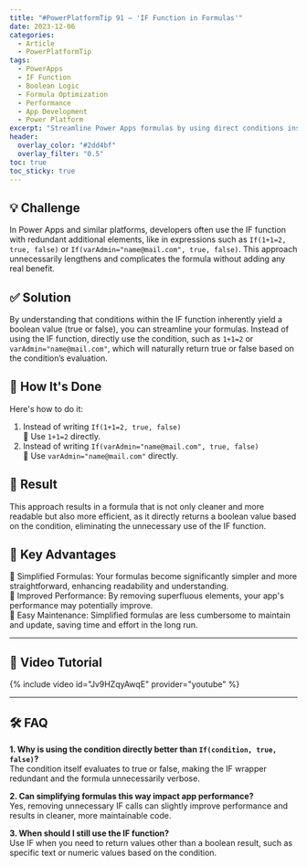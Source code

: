 ```yaml
---
title: "#PowerPlatformTip 91 – 'IF Function in Formulas'"
date: 2023-12-06
categories:
  - Article
  - PowerPlatformTip
tags:
  - PowerApps
  - IF Function
  - Boolean Logic
  - Formula Optimization
  - Performance
  - App Development
  - Power Platform
excerpt: "Streamline Power Apps formulas by using direct conditions instead of the IF function—write cleaner, more efficient code and boost app performance with best practices for boolean logic."
header:
  overlay_color: "#2dd4bf"
  overlay_filter: "0.5"
toc: true
toc_sticky: true
---
```


## 💡 Challenge
In Power Apps and similar platforms, developers often use the IF function with redundant additional elements, like in expressions such as `If(1+1=2, true, false)` or `If(varAdmin="name@mail.com", true, false)`. This approach unnecessarily lengthens and complicates the formula without adding any real benefit.

## ✅ Solution
By understanding that conditions within the IF function inherently yield a boolean value (true or false), you can streamline your formulas. Instead of using the IF function, directly use the condition, such as `1+1=2` or `varAdmin="name@mail.com"`, which will naturally return true or false based on the condition’s evaluation.

## 🔧 How It's Done
Here's how to do it:
1. Instead of writing `If(1+1=2, true, false)`  
   🔸 Use `1+1=2` directly.  
2. Instead of writing `If(varAdmin="name@mail.com", true, false)`  
   🔸 Use `varAdmin="name@mail.com"` directly.

## 🎉 Result
This approach results in a formula that is not only cleaner and more readable but also more efficient, as it directly returns a boolean value based on the condition, eliminating the unnecessary use of the IF function.

## 🌟 Key Advantages
🔸 Simplified Formulas: Your formulas become significantly simpler and more straightforward, enhancing readability and understanding.  
🔸 Improved Performance: By removing superfluous elements, your app's performance may potentially improve.  
🔸 Easy Maintenance: Simplified formulas are less cumbersome to maintain and update, saving time and effort in the long run.

---

## 🎥 Video Tutorial
{% include video id="Jv9HZqyAwqE" provider="youtube" %}

---

## 🛠️ FAQ
**1. Why is using the condition directly better than `If(condition, true, false)`?**  
The condition itself evaluates to true or false, making the IF wrapper redundant and the formula unnecessarily verbose.

**2. Can simplifying formulas this way impact app performance?**  
Yes, removing unnecessary IF calls can slightly improve performance and results in cleaner, more maintainable code.

**3. When should I still use the IF function?**  
Use IF when you need to return values other than a boolean result, such as specific text or numeric values based on the condition.
